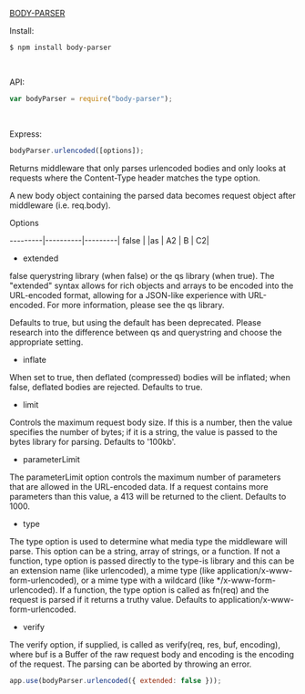 [BODY-PARSER](https://www.npmjs.com/package/body-parser)

Install:

```console
$ npm install body-parser
```

<br/>

API:

```js
var bodyParser = require("body-parser");
```

<br/>

Express:

```js
bodyParser.urlencoded([options]);
```

Returns middleware that only parses urlencoded bodies and only looks at requests where the Content-Type header matches the type option.

A new body object containing the parsed data becomes request object after middleware (i.e. req.body).

Options

---------|----------|---------|
false | |as |
A2 | B | C2|

- extended

false querystring library (when false) or the qs library (when true). The "extended" syntax allows for rich objects and arrays to be encoded into the URL-encoded format, allowing for a JSON-like experience with URL-encoded. For more information, please see the qs library.

Defaults to true, but using the default has been deprecated. Please research into the difference between qs and querystring and choose the appropriate setting.

- inflate

When set to true, then deflated (compressed) bodies will be inflated; when false, deflated bodies are rejected. Defaults to true.

- limit

Controls the maximum request body size. If this is a number, then the value specifies the number of bytes; if it is a string, the value is passed to the bytes library for parsing. Defaults to '100kb'.

- parameterLimit

The parameterLimit option controls the maximum number of parameters that are allowed in the URL-encoded data. If a request contains more parameters than this value, a 413 will be returned to the client. Defaults to 1000.

- type

The type option is used to determine what media type the middleware will parse. This option can be a string, array of strings, or a function. If not a function, type option is passed directly to the type-is library and this can be an extension name (like urlencoded), a mime type (like application/x-www-form-urlencoded), or a mime type with a wildcard (like \*/x-www-form-urlencoded). If a function, the type option is called as fn(req) and the request is parsed if it returns a truthy value. Defaults to application/x-www-form-urlencoded.

- verify

The verify option, if supplied, is called as verify(req, res, buf, encoding), where buf is a Buffer of the raw request body and encoding is the encoding of the request. The parsing can be aborted by throwing an error.

```js
app.use(bodyParser.urlencoded({ extended: false }));
```
